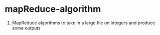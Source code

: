 # mapReduce-algorithm  
1. MapReduce algorithms to take in a large file on integers and produce some outputs


